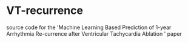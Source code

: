 # VT-recurrence
source code for the 'Machine Learning Based Prediction of 1-year Arrhythmia Re-currence after Ventricular Tachycardia Ablation ' paper
